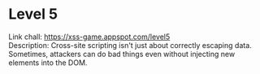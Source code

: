 # Level 5  
Link chall: https://xss-game.appspot.com/level5  
Description: Cross-site scripting isn't just about correctly escaping data. Sometimes, attackers can do bad things even without injecting new elements into the DOM.  
